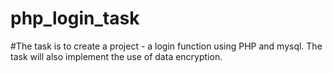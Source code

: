 # php_login_task
#The task is to create a project - a login function using PHP and mysql. The task will also implement the use of data encryption. 
